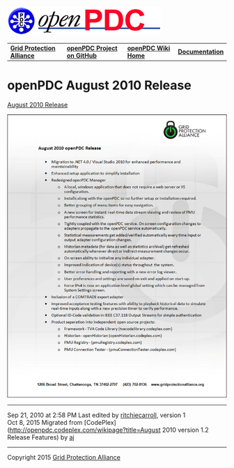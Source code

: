 [![The Open Source Phasor Data Concentrator](openPDC_Logo.png)](openPDC_Home.md)

|   |   |   |   |
|---|---|---|---|
| **[Grid Protection Alliance](http://www.gridprotectionalliance.org)** | **[openPDC Project on GitHub](https://github.com/GridProtectionAlliance/openPDC)** | **[openPDC Wiki Home](openPDC_Home.md)** | **[Documentation](openPDC_Documentation_Home.md)** |

# openPDC August 2010 Release

[August 2010 Release](openPDC_v1.1_Release_48468.md)

![](August_2010_version_1_2_release_Features.files/August2010Release_3.png "August 2010 Release")

---

Sep 21, 2010 at 2:58 PM Last edited by [ritchiecarroll](https://github.com/ritchiecarroll), version 1  
Oct 8, 2015 Migrated from [CodePlex](http://openpdc.codeplex.com/wikipage?title=August 2010 version 1.2 Release Features) by [aj](https://github.com/ajstadlin)

---

Copyright 2015 [Grid Protection Alliance](http://www.gridprotectionalliance.org)
